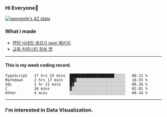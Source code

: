 ### Hi Everyone👋

[![seongyle's 42 stats](https://badge42.vercel.app/api/v2/cl260u6td000609l4p4inxynw/stats?cursusId=21&coalitionId=86)](https://github.com/JaeSeoKim/badge42)

### What i made

- [랜덤 닉네임 생성기 npm 패키지](https://www.npmjs.com/package/korean-random-names-generator)
- [교육 커뮤니티 접속 앱](https://github.com/YeonSeong-Lee/HufsLifeAcademy_app)

---

#### This is my week coding record.

<!--START_SECTION:waka-->

```text
TypeScript   17 hrs 25 mins  ████████████████████░░░░░   80.31 %
Markdown     2 hrs 17 mins   ██▓░░░░░░░░░░░░░░░░░░░░░░   10.55 %
SQL          1 hr 21 mins    █▓░░░░░░░░░░░░░░░░░░░░░░░   06.26 %
C            26 mins         ▓░░░░░░░░░░░░░░░░░░░░░░░░   02.01 %
Other        4 mins          ░░░░░░░░░░░░░░░░░░░░░░░░░   00.34 %
```

<!--END_SECTION:waka-->
--- 

### I'm interested in Data Visualization.



<!--
**YeonSeong-Lee/YeonSeong-Lee** is a ✨ _special_ ✨ repository because its `README.md` (this file) appears on your GitHub profile.

Here are some ideas to get you started:

- 🔭 I’m currently working on ...
- 🌱 I’m currently learning ...
- 👯 I’m looking to collaborate on ...
- 🤔 I’m looking for help with ...
- 💬 Ask me about ...
- 📫 How to reach me: ...
- 😄 Pronouns: ...
- ⚡ Fun fact: ...
-->
